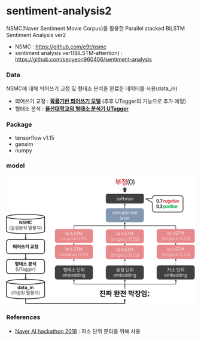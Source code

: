 # sentiment-analysis2

NSMC(Naver Sentiment Movie Corpus)를 활용한 Parallel stacked BiLSTM Sentiment Analysis ver2
- NSMC : https://github.com/e9t/nsmc
- sentiment analysis ver1(BiLSTM-attention) : https://github.com/seoyeon960406/sentiment-analysis

### Data
NSMC에 대해 띄어쓰기 교정 및 형태소 분석을 완료한 데이터를 사용(data_in)

- 띄어쓰기 교정 : __[확률기반 띄어쓰기 모델](https://www.dbpia.co.kr/journal/articleDetail?nodeId=NODE09874447)__ (추후 UTagger의 기능으로 추가 예정)
- 형태소 분석 : __[울산대학교의 형태소 분석기 UTagger](http://klplab.ulsan.ac.kr/doku.php?id=start)__

### Package
- tensorflow v1.15
- gensim
- numpy

### model
![model](./images/model.png)

### References
- [Naver AI hackathon 2018](https://github.com/moonbings/naver-ai-hackathon-2018/tree/master/movie) : 자소 단위 분리를 위해 사용
